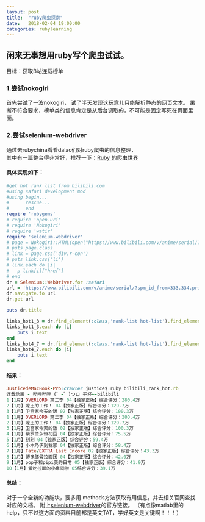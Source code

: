 ```yaml
---
layout: post
title:  "ruby爬虫探索"
date:   2018-02-04 19:00:00
categories: rubylearning
---
```


## 闲来无事想用ruby写个爬虫试试。

目标：获取B站连载榜单

### 1.尝试nokogiri

首先尝试了一波nokogiri，
试了半天发现这玩意儿只能解析静态的网页文本。
果断不符合要求，榜单类的信息肯定是从后台调取的，不可能是固定写死在页面里面。

### 2.尝试selenium-webdriver

通过去rubychina看看dalao们对ruby爬虫的信息整理，  
其中有一篇整合得非常好，推荐一下：[Ruby 的爬虫世界](https://ruby-china.org/topics/31784)

#### 具体实现如下：

```ruby
#get hot rank list from bilibili.com 
#using safari development mod
#using begin...
# 	   rescue...
#      end
require 'rubygems'
# require 'open-uri'
# require 'Nokogiri'
# require 'watir'
require 'selenium-webdriver'
# page = Nokogiri::HTML(open("https://www.bilibili.com/v/anime/serial/?spm_id_from=333.334.primary_menu.8#/"))
# puts page.class
# link = page.css('div.r-con')
# puts link.css('li')
# link.each do |i|
# 	p link[i]["href"]
# end
dr = Selenium::WebDriver.for :safari
url = 'https://www.bilibili.com/v/anime/serial/?spm_id_from=333.334.primary_menu.8#/'
dr.navigate.to url
dr.get url

puts dr.title

links_hot1_3 = dr.find_element(:class,'rank-list hot-list').find_elements(:class,'rank-item  show-detail first highlight')
links_hot1_3.each do |i|
	puts i.text
end
links_hot4_7 = dr.find_element(:class,'rank-list hot-list').find_elements(:class,'rank-item  show-detail')
links_hot4_7.each do |i|
	puts i.text
end
```

#### 结果：

```ruby
JusticedeMacBook-Pro:crawler justice$ ruby bilibili_rank_hot.rb
连载动画 - 哔哩哔哩 (゜-゜)つロ 干杯~-bilibili
1【1月】OVERLORD 第二季 04【独家正版】综合评分：280.4万
2【1月】龙王的工作！ 04【独家正版】综合评分：129.7万
3【1月】卫宫家今天的饭 02【独家正版】综合评分：100.3万
1【1月】OVERLORD 第二季 04【独家正版】综合评分：280.4万
2【1月】龙王的工作！ 04【独家正版】综合评分：129.7万
3【1月】卫宫家今天的饭 02【独家正版】综合评分：100.3万
4【1月】紫罗兰永恒花园 04【独家正版】综合评分：75.5万
5【1月】刻刻 04【独家正版】综合评分：59.4万
6【1月】小木乃伊到我家 04【独家正版】综合评分：58.4万
7【1月】Fate/EXTRA Last Encore 02【独家正版】综合评分：43.3万
8【1月】博多豚骨拉面团 04【独家正版】综合评分：42.0万
9【1月】pop子和pipi美的日常 05【独家正版】综合评分：41.9万
10【1月】爱吃拉面的小泉同学 05综合评分：39.1万
```

#### 总结：

对于一个全新的功能块，要多用.methods方法获取有用信息，并去相关官网查找对应的文档。
附上[selenium-webdriver](http://www.rubydoc.info/gems/selenium-webdriver)的官方链接。
（有点像matlab里的help，只不过这方面的资料目前都是英文TAT，学好英文是关键啊！！！） 


